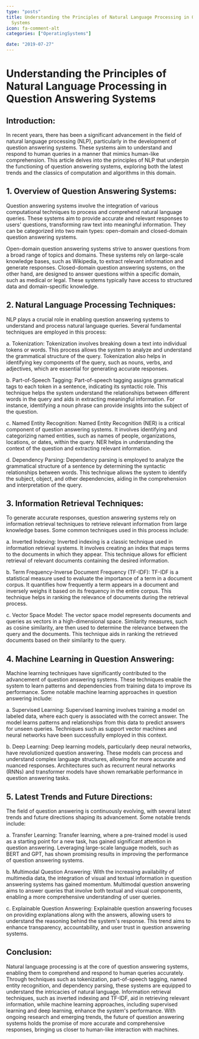 ```yaml
---
type: "posts"
title: Understanding the Principles of Natural Language Processing in Question Answering
  Systems
icon: fa-comment-alt
categories: ["OperatingSystems"]

date: "2019-07-27"
---
```




# Understanding the Principles of Natural Language Processing in Question Answering Systems

## Introduction:
In recent years, there has been a significant advancement in the field of natural language processing (NLP), particularly in the development of question answering systems. These systems aim to understand and respond to human queries in a manner that mimics human-like comprehension. This article delves into the principles of NLP that underpin the functioning of question answering systems, exploring both the latest trends and the classics of computation and algorithms in this domain.

## 1. Overview of Question Answering Systems:
Question answering systems involve the integration of various computational techniques to process and comprehend natural language queries. These systems aim to provide accurate and relevant responses to users' questions, transforming raw text into meaningful information. They can be categorized into two main types: open-domain and closed-domain question answering systems.

Open-domain question answering systems strive to answer questions from a broad range of topics and domains. These systems rely on large-scale knowledge bases, such as Wikipedia, to extract relevant information and generate responses. Closed-domain question answering systems, on the other hand, are designed to answer questions within a specific domain, such as medical or legal. These systems typically have access to structured data and domain-specific knowledge.

## 2. Natural Language Processing Techniques:
NLP plays a crucial role in enabling question answering systems to understand and process natural language queries. Several fundamental techniques are employed in this process:

a. Tokenization:
Tokenization involves breaking down a text into individual tokens or words. This process allows the system to analyze and understand the grammatical structure of the query. Tokenization also helps in identifying key components of the query, such as nouns, verbs, and adjectives, which are essential for generating accurate responses.

b. Part-of-Speech Tagging:
Part-of-speech tagging assigns grammatical tags to each token in a sentence, indicating its syntactic role. This technique helps the system understand the relationships between different words in the query and aids in extracting meaningful information. For instance, identifying a noun phrase can provide insights into the subject of the question.

c. Named Entity Recognition:
Named Entity Recognition (NER) is a critical component of question answering systems. It involves identifying and categorizing named entities, such as names of people, organizations, locations, or dates, within the query. NER helps in understanding the context of the question and extracting relevant information.

d. Dependency Parsing:
Dependency parsing is employed to analyze the grammatical structure of a sentence by determining the syntactic relationships between words. This technique allows the system to identify the subject, object, and other dependencies, aiding in the comprehension and interpretation of the query.

## 3. Information Retrieval Techniques:
To generate accurate responses, question answering systems rely on information retrieval techniques to retrieve relevant information from large knowledge bases. Some common techniques used in this process include:

a. Inverted Indexing:
Inverted indexing is a classic technique used in information retrieval systems. It involves creating an index that maps terms to the documents in which they appear. This technique allows for efficient retrieval of relevant documents containing the desired information.

b. Term Frequency-Inverse Document Frequency (TF-IDF):
TF-IDF is a statistical measure used to evaluate the importance of a term in a document corpus. It quantifies how frequently a term appears in a document and inversely weighs it based on its frequency in the entire corpus. This technique helps in ranking the relevance of documents during the retrieval process.

c. Vector Space Model:
The vector space model represents documents and queries as vectors in a high-dimensional space. Similarity measures, such as cosine similarity, are then used to determine the relevance between the query and the documents. This technique aids in ranking the retrieved documents based on their similarity to the query.

## 4. Machine Learning in Question Answering:
Machine learning techniques have significantly contributed to the advancement of question answering systems. These techniques enable the system to learn patterns and dependencies from training data to improve its performance. Some notable machine learning approaches in question answering include:

a. Supervised Learning:
Supervised learning involves training a model on labeled data, where each query is associated with the correct answer. The model learns patterns and relationships from this data to predict answers for unseen queries. Techniques such as support vector machines and neural networks have been successfully employed in this context.

b. Deep Learning:
Deep learning models, particularly deep neural networks, have revolutionized question answering. These models can process and understand complex language structures, allowing for more accurate and nuanced responses. Architectures such as recurrent neural networks (RNNs) and transformer models have shown remarkable performance in question answering tasks.

## 5. Latest Trends and Future Directions:
The field of question answering is continuously evolving, with several latest trends and future directions shaping its advancement. Some notable trends include:

a. Transfer Learning:
Transfer learning, where a pre-trained model is used as a starting point for a new task, has gained significant attention in question answering. Leveraging large-scale language models, such as BERT and GPT, has shown promising results in improving the performance of question answering systems.

b. Multimodal Question Answering:
With the increasing availability of multimedia data, the integration of visual and textual information in question answering systems has gained momentum. Multimodal question answering aims to answer queries that involve both textual and visual components, enabling a more comprehensive understanding of user queries.

c. Explainable Question Answering:
Explainable question answering focuses on providing explanations along with the answers, allowing users to understand the reasoning behind the system's response. This trend aims to enhance transparency, accountability, and user trust in question answering systems.

## Conclusion:
Natural language processing is at the core of question answering systems, enabling them to comprehend and respond to human queries accurately. Through techniques such as tokenization, part-of-speech tagging, named entity recognition, and dependency parsing, these systems are equipped to understand the intricacies of natural language. Information retrieval techniques, such as inverted indexing and TF-IDF, aid in retrieving relevant information, while machine learning approaches, including supervised learning and deep learning, enhance the system's performance. With ongoing research and emerging trends, the future of question answering systems holds the promise of more accurate and comprehensive responses, bringing us closer to human-like interaction with machines.